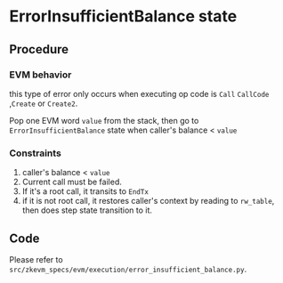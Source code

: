 # ErrorInsufficientBalance state

## Procedure
### EVM behavior
this type of error only occurs when executing op code is  `Call` `CallCode` ,`Create` or `Create2`.

Pop one EVM word `value` from the stack, then go to `ErrorInsufficientBalance` state when 
caller's balance <  `value`

### Constraints
1. caller's balance <  `value`
2. Current call must be failed.
3. If it's a root call, it transits to `EndTx`
4. if it is not root call, it restores caller's context by reading to `rw_table`, then does step state transition to it.

## Code

Please refer to `src/zkevm_specs/evm/execution/error_insufficient_balance.py`.
